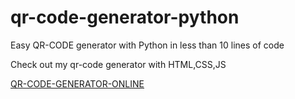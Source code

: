# qr-code-generator-python
Easy QR-CODE generator with Python in less than 10 lines of code 

Check out my qr-code generator with HTML,CSS,JS

[QR-CODE-GENERATOR-ONLINE](https://qr-code-generator.github.io/)
